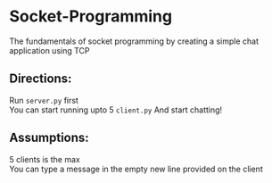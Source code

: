 # Socket-Programming
The fundamentals of socket programming by creating a simple chat application using TCP

## Directions:  
Run `server.py` first  
You can start running upto 5 `client.py`
And start chatting!

## Assumptions:
5 clients is the max  
You can type a message in the empty new line provided on the client